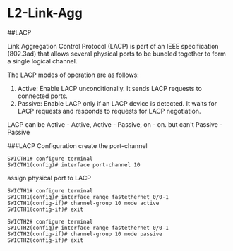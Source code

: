 # L2-Link-Agg

##LACP

Link Aggregation Control Protocol (LACP) is part of an IEEE specification (802.3ad) that allows several physical ports to be bundled together to form a single logical channel.

The LACP modes of operation are as follows:
1. Active: Enable LACP unconditionally. It sends LACP requests to connected ports.
2. Passive: Enable LACP only if an LACP device is detected. It waits for LACP requests and responds to requests for LACP negotiation.

LACP can be Active - Active, Active - Passive, on - on. but can't Passive - Passive

###LACP Configuration
create the port-channel
```
SWICTH1# configure terminal
SWICTH1(config)# interface port-channel 10
```
assign physical port to LACP
```
SWICTH1# configure terminal
SWICTH1(config)# interface range fastethernet 0/0-1
SWICTH1(config-if)# channel-group 10 mode active
SWICTH1(config-if)# exit
```
```
SWICTH2# configure terminal
SWICTH2(config)# interface range fastethernet 0/0-1
SWICTH2(config-if)# channel-group 10 mode passive
SWICTH2(config-if)# exit
```

